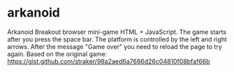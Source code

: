 # arkanoid
Arkanoid Breakout browser mini-game HTML + JavaScript. 
The game starts after you press the space bar. The platform is controlled by the left and right arrows.
After the message "Game over" you need to reload the page to try again.
Based on the original game: https://gist.github.com/straker/98a2aed6a7686d26c04810f08bfaf66b
